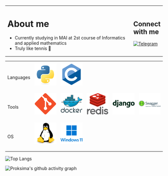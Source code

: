 <table>
<tr> 
<td width="550">
<h1>About me</h1>

- Currently studying in MAI at 2st course of Informatics and applied mathematics
- Truly like tennis 🎾
</td>
<td>
   <h2> Connect with me </h2>
   
   [![Telegram](https://img.shields.io/badge/Telegram-2CA5E0?style=for-the-badge&logo=telegram&logoColor=white)](https://t.me/Proksima1)
   
</td>
</tr>
</table>
<table>

<td>
  <tr>
      <td> Languages </td>
      <td>
          <img src="https://github.com/devicons/devicon/blob/master/icons/python/python-original.svg" title="Python" width="70"/>&nbsp;
      </td>
      <td>
          <img src="https://github.com/devicons/devicon/blob/master/icons/c/c-original.svg" title="C" width="70"/>&nbsp;
      </td>
  </tr>
  <tr>
      <td> Tools </td>
      <td>
           <img src="https://github.com/devicons/devicon/blob/master/icons/git/git-original.svg" title="Git" width="70"/>&nbsp;
      </td>
      <td>
           <img src="https://github.com/devicons/devicon/blob/master/icons/docker/docker-original-wordmark.svg" title="Docker" width="70"/>&nbsp;
      </td>
      <td>
           <img src="https://github.com/devicons/devicon/blob/master/icons/redis/redis-original-wordmark.svg" title="Redis" width="70"/>&nbsp;
      </td>
      <td>
           <img src="https://github.com/devicons/devicon/blob/master/icons/django/django-plain-wordmark.svg" title="Django" width="70"/>&nbsp;
      </td>
      <td> 
           <img src="https://github.com/devicons/devicon/blob/master/icons/swagger/swagger-original-wordmark.svg" title="Swagger" width="70"/>&nbsp;
      </td>
  </tr>
  <tr>
      <td> OS </td>
      <td>
           <img src="https://github.com/devicons/devicon/blob/master/icons/linux/linux-original.svg" title="Linux" width="70"/>&nbsp;
      </td>
      <td>
           <img src="https://github.com/devicons/devicon/blob/master/icons/windows11/windows11-original-wordmark.svg" title="Windows" width="70"/>&nbsp;
      </td>
  </tr>
</table>
<div>
   
   ![Top Langs](https://github-readme-stats.vercel.app/api/top-langs/?username=proksima1&layout=pie&theme=dark)
</div>
<div> 

   ![Proksima's github activity graph](https://github-readme-activity-graph.vercel.app/graph?username=proksima1&theme=xcode)
</div> 
